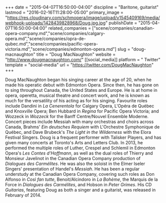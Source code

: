+++
date = "2015-04-07T16:50:00-04:00"
discipline = "Baritone, guitarist"
lastmod = "2016-02-16T11:28:00-05:00"
primary_image = "https://res.cloudinary.com/schmopera/image/upload/v1545409169/media/webhook-uploads/1428439828968/Doug.jpg.jpg"
publishDate = "2015-04-07T16:50:00-04:00"
related_companies = ["scene/companies/canadian-opera-company.md","scene/companies/calgary-opera.md","scene/companies/opra-de-qubec.md","scene/companies/pacific-opera-victoria.md","scene/companies/edmonton-opera.md"]
slug = "doug-macnaughton"
title = "Doug MacNaughton"
website = "http://www.dougmacnaughton.com/"
[[social_media]]
platform = " Twitter"
template = "social-media"
url = "https://twitter.com/DougMacNaughton"
+++

<p>
	Doug MacNaughton began his singing career at the age of 20, when he made his operatic debut with Edmonton Opera. Since then, he has gone on to sing throughout Canada, the United States and Europe. He is at home in opera, operetta, musical theatre and concert work, and he is known as much for the versatility of his acting as for his singing. Favourite roles include Dandini in <em>La Cenerentola</em> for Calgary Opera, L'Opéra de Québec and Knoxville Opera; Ben Hubbard in <em>Regina</em> for Pacific Opera Victoria; and Wozzeck in <em>Wozzeck</em> for the Banff Centre/Nouvel Ensemble Moderne. Concert pieces include Messiah with many orchestras and choirs across Canada, Brahms' <em>Ein deutsches Requiem</em> with L'Orchestre Symphonique de Québec, and Dave Brubeck's<em> The Light in the Wilderness</em> with the Elora Festival Singers. Doug is a frequent performer with Talisker Players, and has given many concerts at Toronto's Arts and Letters Club. In 2013, he performed the multiple roles of Luther, Crespel and Schlemil in Edmonton Opera's <em>Les Contes d'Hoffmann</em>, as well as the dual roles of Thierry and Monsieur Javelinot in the Canadian Opera Company production of <em>Dialogues des Carmélites</em>. He was also the soloist in the Elmer Iseler Singers' presentation of Handel's <em>Messiah</em>. He has been a regular understudy at the Canadian Opera Company, covering such roles as Don Alfonso in <em>Così fan tutte</em>, Benoit/Alcindoro in <em>La Bohème</em>, the Marquis de la Force in <em>Dialogues des Carmélites</em>, and Hobson in <em>Peter Grimes</em>. His CD <em>Guitarias</em>, featuring Doug as both a singer and a guitarist, was released in February of 2014.
</p>
